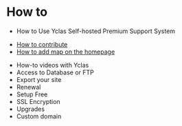 
# How to

-   How to Use Yclas Self-hosted Premium Support System
*  [How to contribute]()
*  [How to add map on the homepage](How-to-add-google-maps-to-homepage.md)
-   How-to videos with Yclas
-   Access to Database or FTP
-   Export your site
-   Renewal
-   Setup Free
-   SSL Encryption
-   Upgrades
-   Custom domain

